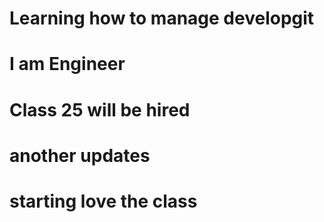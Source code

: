 # Learning how to manage developgit 
# I am Engineer 
# Class 25 will be hired 
# another updates 
# starting love the class 



